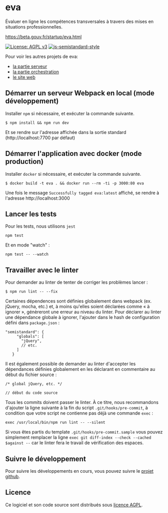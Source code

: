 # eva

Évaluer en ligne les compétences transversales à travers des mises en situations professionnelles.

https://beta.gouv.fr/startup/eva.html

[![License: AGPL v3](https://img.shields.io/badge/License-AGPL%20v3-blue.svg)](https://www.gnu.org/licenses/agpl-3.0)
[![js-semistandard-style](https://img.shields.io/badge/code%20style-semistandard-brightgreen.svg?style=flat-square)](https://github.com/Flet/semistandard)

Pour voir les autres projets de eva:

- [la partie serveur](https://github.com/betagouv/eva-serveur)
- [la partie orchestration](https://github.com/betagouv/eva-orchestrateur)
- [le site web](https://github.com/betagouv/eva-www)

## Démarrer un serveur Webpack en local (mode développement)

Installer `npm` si nécessaire, et exécuter la commande suivante.

```
$ npm install && npm run dev
```

Et se rendre sur l'adresse affichée dans la sortie standard (http://localhost:7700 par défaut)

## Démarrer l'application avec docker (mode production)

Installer `docker` si nécessaire, et exécuter la commande suivante.

```
$ docker build -t eva . && docker run --rm -ti -p 3000:80 eva
```

Une fois le message `Successfully tagged eva:latest` affiché, se rendre à l'adresse http://localhost:3000

## Lancer les tests

Pour les tests, nous utilisons `jest`

```
npm test
```

Et en mode "watch" :

```
npm test -- --watch
```

## Travailler avec le linter

Pour demander au linter de tenter de corriger les problèmes lancer :

```
$ npm run lint -- --fix
```

Certaines dépendences sont définies globalement dans webpack (ex. jQuery, mocha, etc.) et, à moins qu'elles soient déclarées comme « à ignorer », génèreront une erreur au niveau du linter. Pour déclarer au linter une dépendance globale à ignorer, l'ajouter dans le hash de configuration défini dans `package.json` :

```
"semistandard": {
     "globals": [
       "jQuery",
       // etc.
     ]
   }
```

Il est également possible de demander au linter d'accepter les dépendances définies globalement en les déclarant en commentaire au début du fichier source :

```
/* global jQuery, etc. */

// début du code source
```

Tous les commits doivent passer le linter. À ce titre, nous recommandons
d'ajouter la ligne suivante à la fin du script `.git/hooks/pre-commit`, à condition que votre script ne contienne pas déjà une commande `exec` :

```
exec /usr/local/bin/npm run lint -- --silent
```

Si vous êtes partis du template `.git/hooks/pre-commit.sample` vous pouvez simplement remplacer la ligne `exec git diff-index --check --cached $against --` car le linter fera le travail de vérification des espaces.

## Suivre le développement

Pour suivre les développements en cours, vous pouvez suivre le [projet github](https://github.com/orgs/betagouv/projects/2).

## Licence

Ce logiciel et son code source sont distribués sous [licence AGPL](https://www.gnu.org/licenses/why-affero-gpl.fr.html).
